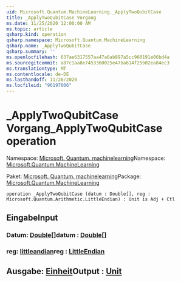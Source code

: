 ```yaml
---
uid: Microsoft.Quantum.MachineLearning._ApplyTwoQubitCase
title: _ApplyTwoQubitCase Vorgang
ms.date: 11/25/2020 12:00:00 AM
ms.topic: article
qsharp.kind: operation
qsharp.namespace: Microsoft.Quantum.MachineLearning
qsharp.name: _ApplyTwoQubitCase
qsharp.summary: ''
ms.openlocfilehash: 637ae6317557aa47a6ab897a5cc960191e06bd4a
ms.sourcegitcommit: a87c1aa8e7453360025e47ba614f25b02ea84ec3
ms.translationtype: MT
ms.contentlocale: de-DE
ms.lasthandoff: 11/26/2020
ms.locfileid: "96197006"
---
```

# <a name="_applytwoqubitcase-operation"></a><span data-ttu-id="b6f88-102">_ApplyTwoQubitCase Vorgang</span><span class="sxs-lookup"><span data-stu-id="b6f88-102">_ApplyTwoQubitCase operation</span></span>

<span data-ttu-id="b6f88-103">Namespace: [Microsoft. Quantum. machinelearning](xref:Microsoft.Quantum.MachineLearning)</span><span class="sxs-lookup"><span data-stu-id="b6f88-103">Namespace: [Microsoft.Quantum.MachineLearning](xref:Microsoft.Quantum.MachineLearning)</span></span>

<span data-ttu-id="b6f88-104">Paket: [Microsoft. Quantum. machinelearning](https://nuget.org/packages/Microsoft.Quantum.MachineLearning)</span><span class="sxs-lookup"><span data-stu-id="b6f88-104">Package: [Microsoft.Quantum.MachineLearning](https://nuget.org/packages/Microsoft.Quantum.MachineLearning)</span></span>




```qsharp
operation _ApplyTwoQubitCase (datum : Double[], reg : Microsoft.Quantum.Arithmetic.LittleEndian) : Unit is Adj + Ctl
```


## <a name="input"></a><span data-ttu-id="b6f88-105">Eingabe</span><span class="sxs-lookup"><span data-stu-id="b6f88-105">Input</span></span>

### <a name="datum--double"></a><span data-ttu-id="b6f88-106">Datum: [Double](xref:microsoft.quantum.lang-ref.double)[]</span><span class="sxs-lookup"><span data-stu-id="b6f88-106">datum : [Double](xref:microsoft.quantum.lang-ref.double)[]</span></span>




### <a name="reg--littleendian"></a><span data-ttu-id="b6f88-107">reg: [littleandian](xref:Microsoft.Quantum.Arithmetic.LittleEndian)</span><span class="sxs-lookup"><span data-stu-id="b6f88-107">reg : [LittleEndian](xref:Microsoft.Quantum.Arithmetic.LittleEndian)</span></span>





## <a name="output--unit"></a><span data-ttu-id="b6f88-108">Ausgabe: [Einheit](xref:microsoft.quantum.lang-ref.unit)</span><span class="sxs-lookup"><span data-stu-id="b6f88-108">Output : [Unit](xref:microsoft.quantum.lang-ref.unit)</span></span>

